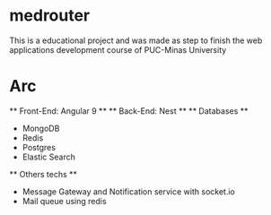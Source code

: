 # medrouter

This is a educational project and was made as step to finish the web applications development course of PUC-Minas University


# Arc

** Front-End: Angular 9 **
** Back-End: Nest **
** Databases **

  - MongoDB
  - Redis
  - Postgres
  - Elastic Search
  
** Others techs **
 
 - Message Gateway and Notification service with socket.io
 - Mail queue using redis
